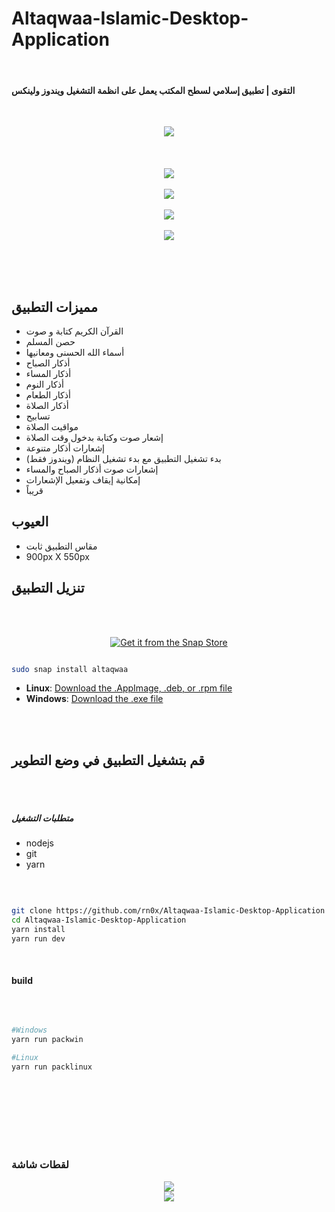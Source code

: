 # Altaqwaa-Islamic-Desktop-Application

<br>

#### التقوى | تطبيق إسلامي لسطح المكتب يعمل على انظمة التشغيل ويندوز ولينكس

<br>

<p align="center">
  <img align="center" src="/github/1.png"> <br><br><br><br>
  <img align="center" src="/github/2.png"> <br><br>
  <img align="center" src="/github/3.png"> <br><br>
  <img align="center" src="/github/4.png"> <br><br>
  <img align="center" src="/github/5.png"> <br><br>
</p>


<br><br>


## مميزات التطبيق

- القرآن الكريم كتابة و صوت
- حصن المسلم
- أسماء الله الحسنى ومعانيها
- أذكار الصباح
- أذكار المساء
- أذكار النوم
- أذكار الطعام 
- أذكار الصلاة
- تسابيح
- مواقيت الصلاة
- إشعار صوت وكتابة بدخول وقت الصلاة
- إشعارات أذكار متنوعة
- بدء تشغيل التطبيق مع بدء تشغيل النظام (ويندوز فقط)
- إشعارات صوت أذكار الصباح والمساء
- إمكانية إيقاف وتفعيل الإشعارات
- قريباً

## العيوب

- مقاس التطبيق ثابت 
- 900px X 550px

## تنزيل التطبيق

<br><br>

<p align="center">
  <a href="https://snapcraft.io/altaqwaa">
    <img alt="Get it from the Snap Store" src="https://snapcraft.io/static/images/badges/en/snap-store-black.svg">
  </a>

  ```bash
  
  sudo snap install altaqwaa 
  
  ```
</p>


- **Linux**: [Download the .AppImage, .deb, or .rpm file](https://github.com/rn0x/Altaqwaa-Islamic-Desktop-Application/releases/latest)
- **Windows**: [Download the .exe file](https://github.com/rn0x/Altaqwaa-Islamic-Desktop-Application/releases/latest)

<br><br>

## قم  بتشغيل التطبيق في وضع التطوير 

<br><br>

##### متطلبات التشغيل 
- nodejs
- git 
- yarn

<br>

```bash

git clone https://github.com/rn0x/Altaqwaa-Islamic-Desktop-Application
cd Altaqwaa-Islamic-Desktop-Application
yarn install
yarn run dev

```
<br>

#### build 

<br>

```bash

#Windows
yarn run packwin

#Linux
yarn run packlinux


```
<br><br><br><br><br><br>

### لقطات شاشة

<p align="center">
  <img align="center" src="/github/6.png"> <br>
  <img align="center" src="/github/7.png">
</p>
